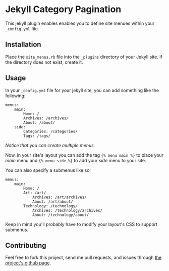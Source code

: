 Jekyll Category Pagination
==========================

This jekyll plugin enables enables you to define site menues within your
`_config.yml` file.

Installation
------------

Place the `site_menus.rb` file into the `_plugins` directory of your Jekyll
site.  If the directory does not exist, create it.

Usage
-----

In your `_config.yml` file for your jekyll site, you can add something like the
following:

    menus:
        main:
            Home: /
            Archives: /archives/
            About: /about/
        side:
            Categories: /categories/
            Tags: /tags/

*Notice that you can create multiple menus.*

Now, in your site's layout you can add the tag `{% menu main %}` to place your
*main* menu and `{% menu side %}` to add your *side* menu to your site.

You can also specify a submenus like so:

    menus:
        main:
            Home: /
            Art: /art/
                Archives: /art/archives/
                About: /art/about/
            Technology: /technology/
                Archives: /technology/archives/
                About: /technology/about/

Keep in mind you'll probably have to modify your layout's CSS to support
submenus.

Contributing
------------

Feel free to fork this project, send me pull requests, and issues through [the
project's github page][project-page].

[project-page]: https://github.com/MrWerewolf/jekyll-site-menus